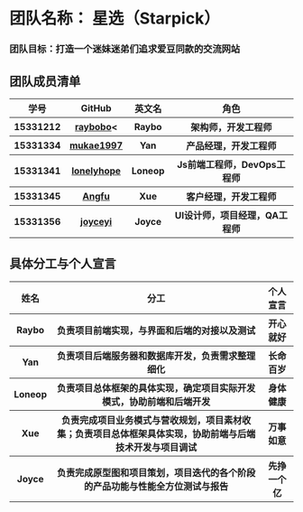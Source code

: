 # 团队名称： 星选（Starpick）
### 团队目标：打造一个迷妹迷弟们追求爱豆同款的交流网站
## 团队成员清单
<table>
    <thead>
        <tr>
            <th >学号</th>
            <th style="text-align: center;">GitHub</th>
            <th style="text-align: center;">英文名</th>
            <th style="text-align: center;">角色</th>
        </tr>
    </thead>
    <tbody>
       <tr>
            <th>15331212</th>
            <th><a href="https://github.com/raybobo">raybobo</a><</th>
            <th>Raybo</th>
            <th>架构师，开发工程师</th>
       </tr>
       <tr>
            <th>15331334</th>
            <th><a href="https://github.com/mukae1997">mukae1997</a></th>
            <th>Yan</th>
            <th>产品经理，开发工程师</th>
        </tr>
        <tr>
            <th>15331341</th>
            <th><a href="https://github.com/lonelyhope">lonelyhope</a></th>
            <th>Loneop</th>
            <th>Js前端工程师，DevOps工程师</th>
        </tr>
        <tr>
            <th>15331345</th>
            <th><a href="https://github.com/Xuex1997">Angfu</a></th>
            <th>Xue</th>
            <th>客户经理，开发工程师</th>
        </tr>
        <tr>
            <th>15331356</th>
            <th><a href="https://github.com/joyceyj">joyceyi</a></th>
            <th>Joyce</th>
            <th>UI设计师，项目经理，QA工程师</th>
        </tr>      
    </tbody>
</table>

## 具体分工与个人宣言
<table>
    <thead>
        <tr>
            <th >姓名</th>
            <th style="text-align: center;">分工</th>
            <th style="text-align: center;">个人宣言</th>
        </tr>
    </thead>
    <tbody>
       <tr>
            <th>Raybo</th>
            <th>负责项目前端实现，与界面和后端的对接以及测试</th>
            <th>开心就好</th>
       </tr>
       <tr>
            <th>Yan</th>
            <th>负责项目后端服务器和数据库开发，负责需求整理细化</th>
            <th>长命百岁</th>
        </tr>
        <tr>
            <th>Loneop</th>
            <th>负责项目总体框架的具体实现，确定项目实际开发模式，协助前端和后端开发</th>
            <th>身体健康</th>
        </tr>
        <tr>
            <th>Xue</th>
            <th>负责完成项目业务模式与营收规划，项目素材收集；负责项目总体框架具体实现，协助前端与后端技术开发与项目调试</th>
            <th>万事如意</th>
        </tr>
        <tr>
            <th>Joyce</th>
            <th>负责完成原型图和项目策划，项目迭代的各个阶段的产品功能与性能全方位测试与报告</th>
            <th>先挣一个亿</th>
        </tr>      
    </tbody>
</table>
